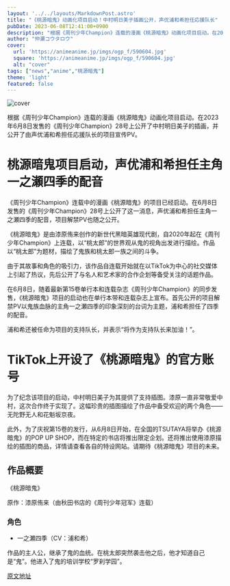 ```yaml
---
layout: '../../layouts/MarkdownPost.astro'
title: "《桃源暗鬼》动画化项目启动！中村明日美子插画公开，声优浦和希担任応援队长"
pubDate: 2023-06-08T12:41:00+0900
description: "根据《周刊少年Champion》连载的漫画《桃源暗鬼》动画化项目启动。在2023年6月8日发售的《周刊少年Champion》28号上公开了中村明日美子的插画，并公开了由声优浦和希担任応援队长的项目宣传PV。"
author: "仲瀬コウタロウ"
cover:
  url: 'https://animeanime.jp/imgs/ogp_f/590604.jpg'
  square: 'https://animeanime.jp/imgs/ogp_f/590604.jpg'
  alt: "cover"
tags: ["news","anime","桃源暗鬼"]
theme: 'light'
featured: false
---
```


![cover](https://animeanime.jp/imgs/ogp_f/590604.jpg)

根据《周刊少年Champion》连载的漫画《桃源暗鬼》动画化项目启动。在2023年6月8日发售的《周刊少年Champion》28号上公开了中村明日美子的插画，并公开了由声优浦和希担任応援队长的项目宣传PV。

# 桃源暗鬼项目启动，声优浦和希担任主角一之瀬四季的配音

《周刊少年Champion》连载中的漫画《桃源暗鬼》的项目已经启动。在6月8日发售的《周刊少年Champion》28号上公开了这一消息，声优浦和希担任主角一之瀬四季的配音，项目解禁PV也随之公开。

《桃源暗鬼》是由漆原侑来创作的新世代黑暗英雄现代剧，自2020年起在《周刊少年Champion》上连载，以“桃太郎”的世界观从鬼的视角出发进行描绘。作品以“桃太郎”为题材，描绘了鬼族和桃太郎一族之间的斗争。

由于其故事和角色的吸引力，该作品自连载开始就在以TikTok为中心的社交媒体上引起了热议，先后公开了与名人和艺术家的合作企划等备受关注的话题作品。

在6月8日，随着最新第15卷单行本和连载杂志《周刊少年Champion》的同步发售，《桃源暗鬼》项目的启动也在单行本带和连载杂志上宣布。首先公开的项目解禁PV以鬼族血脉的主角一之瀬四季的印象深刻的台词为主题，浦和希担任了四季的配音。

浦和希还被任命为项目的支持队长，并表示“将作为支持队长来加油！”。
# TikTok上开设了《桃源暗鬼》的官方账号

为了纪念该项目的启动，中村明日美子为其提供了支持插图。漆原一直非常敬爱中村，这次合作终于实现了。这幅珍贵的插图描绘了作品中备受欢迎的两个角色——无陀野无人和花魁坂京夜。

此外，为了庆祝第15卷的发行，从6月8日开始，在全国的TSUTAYA将举办《桃源暗鬼》的POP UP SHOP，而在特定的书店将推出限定企划。还将推出使用漆原描绘的插图的商品，详情请查看各自的特设网站。请期待《桃源暗鬼》项目的未来。

## 作品概要

《桃源暗鬼》

原作：漆原侑来（由秋田书店的《周刊少年冠军》连载）

### 角色

- 一之瀬四季（CV：浦和希）

作品的主人公，继承了鬼的血统。在桃太郎突然袭击他之后，他才知道自己是“鬼”。他进入了鬼的培训学校“罗刹学园”。

  [原文地址](https://animeanime.jp/article/2023/06/08/77806.html)